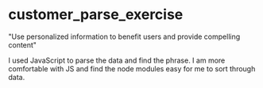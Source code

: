 # customer_parse_exercise

"Use personalized information to benefit users and provide compelling content" 

I used JavaScript to parse the data and find the phrase. I am more comfortable with JS and find the node modules easy for me to sort through data. 
